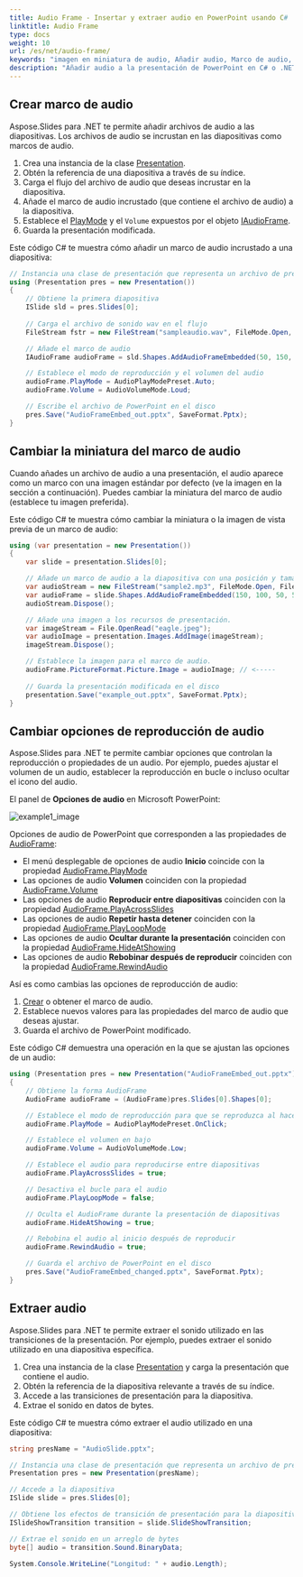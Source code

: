 ```yaml
---
title: Audio Frame - Insertar y extraer audio en PowerPoint usando C#
linktitle: Audio Frame
type: docs
weight: 10
url: /es/net/audio-frame/
keywords: "imagen en miniatura de audio, Añadir audio, Marco de audio, Propiedades de audio, Extraer audio, C#, Csharp, Aspose.Slides para .NET"
description: "Añadir audio a la presentación de PowerPoint en C# o .NET"
---
```


## **Crear marco de audio**
Aspose.Slides para .NET te permite añadir archivos de audio a las diapositivas. Los archivos de audio se incrustan en las diapositivas como marcos de audio.

1. Crea una instancia de la clase [Presentation](https://reference.aspose.com/slides/net/aspose.slides/presentation).
2. Obtén la referencia de una diapositiva a través de su índice.
3. Carga el flujo del archivo de audio que deseas incrustar en la diapositiva.
4. Añade el marco de audio incrustado (que contiene el archivo de audio) a la diapositiva.
5. Establece el [PlayMode](https://reference.aspose.com/slides/net/aspose.slides/audioplaymodepreset) y el `Volume` expuestos por el objeto [IAudioFrame](https://reference.aspose.com/slides/net/aspose.slides/audioframe).
6. Guarda la presentación modificada.

Este código C# te muestra cómo añadir un marco de audio incrustado a una diapositiva:

```c#
// Instancia una clase de presentación que representa un archivo de presentación
using (Presentation pres = new Presentation())
{
    // Obtiene la primera diapositiva
    ISlide sld = pres.Slides[0];
    
    // Carga el archivo de sonido wav en el flujo
    FileStream fstr = new FileStream("sampleaudio.wav", FileMode.Open, FileAccess.Read);

    // Añade el marco de audio
    IAudioFrame audioFrame = sld.Shapes.AddAudioFrameEmbedded(50, 150, 100, 100, fstr);

    // Establece el modo de reproducción y el volumen del audio
    audioFrame.PlayMode = AudioPlayModePreset.Auto;
    audioFrame.Volume = AudioVolumeMode.Loud;

    // Escribe el archivo de PowerPoint en el disco
    pres.Save("AudioFrameEmbed_out.pptx", SaveFormat.Pptx);
}
```

## **Cambiar la miniatura del marco de audio**

Cuando añades un archivo de audio a una presentación, el audio aparece como un marco con una imagen estándar por defecto (ve la imagen en la sección a continuación). Puedes cambiar la miniatura del marco de audio (establece tu imagen preferida).

Este código C# te muestra cómo cambiar la miniatura o la imagen de vista previa de un marco de audio:

```c#
using (var presentation = new Presentation())
{
    var slide = presentation.Slides[0];

    // Añade un marco de audio a la diapositiva con una posición y tamaño especificados.
    var audioStream = new FileStream("sample2.mp3", FileMode.Open, FileAccess.Read);
    var audioFrame = slide.Shapes.AddAudioFrameEmbedded(150, 100, 50, 50, audioStream);
    audioStream.Dispose();

    // Añade una imagen a los recursos de presentación.
    var imageStream = File.OpenRead("eagle.jpeg");
    var audioImage = presentation.Images.AddImage(imageStream);
    imageStream.Dispose();

    // Establece la imagen para el marco de audio.
    audioFrame.PictureFormat.Picture.Image = audioImage; // <-----
    
	// Guarda la presentación modificada en el disco
    presentation.Save("example_out.pptx", SaveFormat.Pptx);
}
```

## **Cambiar opciones de reproducción de audio**

Aspose.Slides para .NET te permite cambiar opciones que controlan la reproducción o propiedades de un audio. Por ejemplo, puedes ajustar el volumen de un audio, establecer la reproducción en bucle o incluso ocultar el icono del audio.

El panel de **Opciones de audio** en Microsoft PowerPoint:

![example1_image](audio_frame_0.png)

Opciones de audio de PowerPoint que corresponden a las propiedades de [AudioFrame](https://reference.aspose.com/slides/net/aspose.slides/audioframe):

- El menú desplegable de opciones de audio **Inicio** coincide con la propiedad [AudioFrame.PlayMode](https://reference.aspose.com/slides/net/aspose.slides/audioframe/properties/playmode) 
- Las opciones de audio **Volumen** coinciden con la propiedad [AudioFrame.Volume](https://reference.aspose.com/slides/net/aspose.slides/audioframe/properties/volume) 
- Las opciones de audio **Reproducir entre diapositivas** coinciden con la propiedad [AudioFrame.PlayAcrossSlides](https://reference.aspose.com/slides/net/aspose.slides/audioframe/properties/playacrossslides) 
- Las opciones de audio **Repetir hasta detener** coinciden con la propiedad [AudioFrame.PlayLoopMode](https://reference.aspose.com/slides/net/aspose.slides/audioframe/properties/playloopmode) 
- Las opciones de audio **Ocultar durante la presentación** coinciden con la propiedad [AudioFrame.HideAtShowing](https://reference.aspose.com/slides/net/aspose.slides/audioframe/properties/hideatshowing) 
- Las opciones de audio **Rebobinar después de reproducir** coinciden con la propiedad [AudioFrame.RewindAudio](https://reference.aspose.com/slides/net/aspose.slides/audioframe/properties/rewindaudio) 

Así es como cambias las opciones de reproducción de audio:

1. [Crear](#create-audio-frame) o obtener el marco de audio.
2. Establece nuevos valores para las propiedades del marco de audio que deseas ajustar.
3. Guarda el archivo de PowerPoint modificado.

Este código C# demuestra una operación en la que se ajustan las opciones de un audio:

```csharp 
using (Presentation pres = new Presentation("AudioFrameEmbed_out.pptx"))
{
    // Obtiene la forma AudioFrame
    AudioFrame audioFrame = (AudioFrame)pres.Slides[0].Shapes[0];

    // Establece el modo de reproducción para que se reproduzca al hacer clic
    audioFrame.PlayMode = AudioPlayModePreset.OnClick;

    // Establece el volumen en bajo
    audioFrame.Volume = AudioVolumeMode.Low;

    // Establece el audio para reproducirse entre diapositivas
    audioFrame.PlayAcrossSlides = true;

    // Desactiva el bucle para el audio
    audioFrame.PlayLoopMode = false;

    // Oculta el AudioFrame durante la presentación de diapositivas
    audioFrame.HideAtShowing = true;

    // Rebobina el audio al inicio después de reproducir
    audioFrame.RewindAudio = true;

    // Guarda el archivo de PowerPoint en el disco
    pres.Save("AudioFrameEmbed_changed.pptx", SaveFormat.Pptx);
}
```

## **Extraer audio**
Aspose.Slides para .NET te permite extraer el sonido utilizado en las transiciones de la presentación. Por ejemplo, puedes extraer el sonido utilizado en una diapositiva específica.

1. Crea una instancia de la clase [Presentation](https://reference.aspose.com/slides/net/aspose.slides/presentation) y carga la presentación que contiene el audio.
2. Obtén la referencia de la diapositiva relevante a través de su índice.
3. Accede a las transiciones de presentación para la diapositiva.
4. Extrae el sonido en datos de bytes.

Este código C# te muestra cómo extraer el audio utilizado en una diapositiva:

```c#
string presName = "AudioSlide.pptx";

// Instancia una clase de presentación que representa un archivo de presentación
Presentation pres = new Presentation(presName);

// Accede a la diapositiva
ISlide slide = pres.Slides[0];

// Obtiene los efectos de transición de presentación para la diapositiva
ISlideShowTransition transition = slide.SlideShowTransition;

// Extrae el sonido en un arreglo de bytes
byte[] audio = transition.Sound.BinaryData;

System.Console.WriteLine("Longitud: " + audio.Length);
```